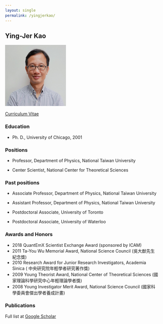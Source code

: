 ```yaml
---
layout: single
permalink: /yingjerkao/
---
```


##  Ying-Jer Kao

<img src="/assets/images/Me2021.jpg" width="200px" height="200px">

[Curriculum Vitae](/assets/mycv2022.pdf)

### Education
* Ph. D., University of Chicago, 2001

###  Positions

* Professor, Department of Physics, National Taiwan University

* Center Scientist, National Center for Theoretical Sciences

### Past positions
* Associate Professor, Department of Physics, National Taiwan University

* Assistant Professor, Department of Physics, National Taiwan University

* Postdoctoral Associate, University of Toronto

* Postdoctoral Associate, University of Waterloo

### Awards and Honors
* 2018 QuantEmX Scientist Exchange Award (sponsored by ICAM)
* 2011 Ta-You Wu Memorial Award, National Science Council (吳大猷先生紀念獎)
* 2010 Research Award for Junior Research Investigators, Academia Sinica  ( 中央研究院年輕學者研究著作獎)
* 2009 Young Theorist Award, National Center of Theoretical Sciences (國家理論科學研究中心年輕理論學者獎)
*  2008 Young Investigator Merit Award, National Science Council (國家科學委員會傑出學者養成計畫)


### Publications

Full list at [Google Scholar](https://scholar.google.com.tw/citations?user=bO-yL20AAAAJ&hl=en&authuser=2)
